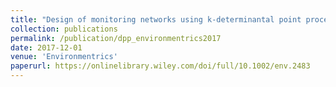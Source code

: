 ```yaml
---
title: "Design of monitoring networks using k‐determinantal point processes"
collection: publications
permalink: /publication/dpp_environmentrics2017
date: 2017-12-01
venue: 'Environmentrics'
paperurl: https://onlinelibrary.wiley.com/doi/full/10.1002/env.2483
---
```

